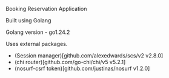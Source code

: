 Booking Reservation Application 

Built using Golang

Golang version - go1.24.2


Uses external packages.

-   (Session manager)[github.com/alexedwards/scs/v2 v2.8.0] 
-	(chi router)[github.com/go-chi/chi/v5 v5.2.1]
-	(nosurf-csrf token)[github.com/justinas/nosurf v1.2.0] 
